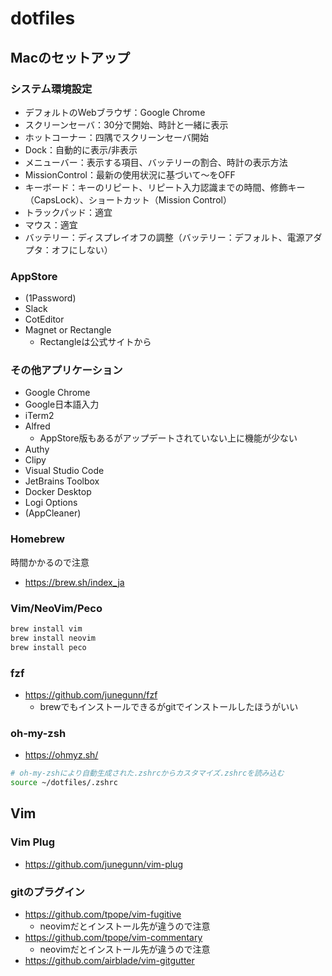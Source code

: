 # dotfiles

## Macのセットアップ

### システム環境設定

* デフォルトのWebブラウザ：Google Chrome
* スクリーンセーバ：30分で開始、時計と一緒に表示
* ホットコーナー：四隅でスクリーンセーバ開始
* Dock：自動的に表示/非表示
* メニューバー：表示する項目、バッテリーの割合、時計の表示方法
* MissionControl：最新の使用状況に基づいて〜をOFF
* キーボード：キーのリピート、リピート入力認識までの時間、修飾キー（CapsLock）、ショートカット（Mission Control）
* トラックパッド：適宜
* マウス：適宜
* バッテリー：ディスプレイオフの調整（バッテリー：デフォルト、電源アダプタ：オフにしない）

### AppStore

* (1Password)
* Slack
* CotEditor
* Magnet or Rectangle
  * Rectangleは公式サイトから

### その他アプリケーション

* Google Chrome
* Google日本語入力
* iTerm2
* Alfred
  * AppStore版もあるがアップデートされていない上に機能が少ない
* Authy
* Clipy
* Visual Studio Code
* JetBrains Toolbox
* Docker Desktop
* Logi Options
* (AppCleaner)

### Homebrew

時間かかるので注意

* https://brew.sh/index_ja

### Vim/NeoVim/Peco

```bash
brew install vim
brew install neovim
brew install peco
```

### fzf

* https://github.com/junegunn/fzf
  * brewでもインストールできるがgitでインストールしたほうがいい

### oh-my-zsh

* https://ohmyz.sh/

```bash
# oh-my-zshにより自動生成された.zshrcからカスタマイズ.zshrcを読み込む
source ~/dotfiles/.zshrc
```

## Vim

### Vim Plug

* https://github.com/junegunn/vim-plug

### gitのプラグイン

* https://github.com/tpope/vim-fugitive
  * neovimだとインストール先が違うので注意
* https://github.com/tpope/vim-commentary
  * neovimだとインストール先が違うので注意
* https://github.com/airblade/vim-gitgutter

